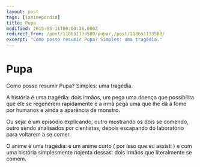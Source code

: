 ```yaml
---
layout: post
tags: [1animepordia]
title: Pupa
modified: 2015-05-11T00:00:36.000Z
redirect_from: /post/118651133580/pupa/,/post/118651133580/
excerpt: "Como posso resumir Pupa? Simples: uma tragédia."
---
```


Pupa
====

Como posso resumir Pupa? Simples: uma tragédia.

A história é uma tragédia: dois irmãos, um pega uma doença que
possibilita que ele se regenerem rapidamente e a irmã pega uma que lhe
dá a fome por humanos e ainda a aparência de monstro.

Ou seja: é um episódio explicando, outro mostrando os dois se comendo,
outro sendo analisados por cientistas, depois escapando do laboratório
para voltarem a se comer.

O anime é uma tragédia: é um anime curto ( por isso que eu assisti ) e
com uma história simplesmente nojenta dessas: dois irmãos que
literalmente se comem.


